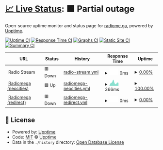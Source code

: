 # [📈 Live Status](https://demo.upptime.js.org): <!--live status--> **🟧 Partial outage**

Open-source uptime monitor and status page for [radiome.ga](https://radiome.ga), powered by [Upptime](https://github.com/upptime/upptime).

[![Uptime CI](https://github.com/guiltlab/upptime/workflows/Uptime%20CI/badge.svg)](https://github.com/guiltlab/upptime/actions?query=workflow%3A%22Uptime+CI%22)
[![Response Time CI](https://github.com/guiltlab/upptime/workflows/Response%20Time%20CI/badge.svg)](https://github.com/guiltlab/upptime/actions?query=workflow%3A%22Response+Time+CI%22)
[![Graphs CI](https://github.com/guiltlab/upptime/workflows/Graphs%20CI/badge.svg)](https://github.com/guiltlab/upptime/actions?query=workflow%3A%22Graphs+CI%22)
[![Static Site CI](https://github.com/guiltlab/upptime/workflows/Static%20Site%20CI/badge.svg)](https://github.com/guiltlab/upptime/actions?query=workflow%3A%22Static+Site+CI%22)
[![Summary CI](https://github.com/guiltlab/upptime/workflows/Summary%20CI/badge.svg)](https://github.com/guiltlab/upptime/actions?query=workflow%3A%22Summary+CI%22)

<!--start: status pages-->
<!-- This summary is generated by Upptime (https://github.com/upptime/upptime) -->
<!-- Do not edit this manually, your changes will be overwritten -->
<!-- prettier-ignore -->
| URL | Status | History | Response Time | Uptime |
| --- | ------ | ------- | ------------- | ------ |
| <img alt="" src="https://icons.duckduckgo.com/ip3/null.ico" height="13"> Radio Stream | 🟥 Down | [radio-stream.yml](https://github.com/guiltlab/upptime/commits/HEAD/history/radio-stream.yml) | <details><summary><img alt="Response time graph" src="./graphs/radio-stream/response-time-week.png" height="20"> 0ms</summary><br><a href="https://guiltlab.github.io/upptime/history/radio-stream"><img alt="Response time 1356" src="https://img.shields.io/endpoint?url=https%3A%2F%2Fraw.githubusercontent.com%2Fguiltlab%2Fupptime%2FHEAD%2Fapi%2Fradio-stream%2Fresponse-time.json"></a><br><a href="https://guiltlab.github.io/upptime/history/radio-stream"><img alt="24-hour response time 0" src="https://img.shields.io/endpoint?url=https%3A%2F%2Fraw.githubusercontent.com%2Fguiltlab%2Fupptime%2FHEAD%2Fapi%2Fradio-stream%2Fresponse-time-day.json"></a><br><a href="https://guiltlab.github.io/upptime/history/radio-stream"><img alt="7-day response time 0" src="https://img.shields.io/endpoint?url=https%3A%2F%2Fraw.githubusercontent.com%2Fguiltlab%2Fupptime%2FHEAD%2Fapi%2Fradio-stream%2Fresponse-time-week.json"></a><br><a href="https://guiltlab.github.io/upptime/history/radio-stream"><img alt="30-day response time 600" src="https://img.shields.io/endpoint?url=https%3A%2F%2Fraw.githubusercontent.com%2Fguiltlab%2Fupptime%2FHEAD%2Fapi%2Fradio-stream%2Fresponse-time-month.json"></a><br><a href="https://guiltlab.github.io/upptime/history/radio-stream"><img alt="1-year response time 1356" src="https://img.shields.io/endpoint?url=https%3A%2F%2Fraw.githubusercontent.com%2Fguiltlab%2Fupptime%2FHEAD%2Fapi%2Fradio-stream%2Fresponse-time-year.json"></a></details> | <details><summary><a href="https://guiltlab.github.io/upptime/history/radio-stream">0.00%</a></summary><a href="https://guiltlab.github.io/upptime/history/radio-stream"><img alt="All-time uptime 89.27%" src="https://img.shields.io/endpoint?url=https%3A%2F%2Fraw.githubusercontent.com%2Fguiltlab%2Fupptime%2FHEAD%2Fapi%2Fradio-stream%2Fuptime.json"></a><br><a href="https://guiltlab.github.io/upptime/history/radio-stream"><img alt="24-hour uptime 0.00%" src="https://img.shields.io/endpoint?url=https%3A%2F%2Fraw.githubusercontent.com%2Fguiltlab%2Fupptime%2FHEAD%2Fapi%2Fradio-stream%2Fuptime-day.json"></a><br><a href="https://guiltlab.github.io/upptime/history/radio-stream"><img alt="7-day uptime 0.00%" src="https://img.shields.io/endpoint?url=https%3A%2F%2Fraw.githubusercontent.com%2Fguiltlab%2Fupptime%2FHEAD%2Fapi%2Fradio-stream%2Fuptime-week.json"></a><br><a href="https://guiltlab.github.io/upptime/history/radio-stream"><img alt="30-day uptime 47.42%" src="https://img.shields.io/endpoint?url=https%3A%2F%2Fraw.githubusercontent.com%2Fguiltlab%2Fupptime%2FHEAD%2Fapi%2Fradio-stream%2Fuptime-month.json"></a><br><a href="https://guiltlab.github.io/upptime/history/radio-stream"><img alt="1-year uptime 89.27%" src="https://img.shields.io/endpoint?url=https%3A%2F%2Fraw.githubusercontent.com%2Fguiltlab%2Fupptime%2FHEAD%2Fapi%2Fradio-stream%2Fuptime-year.json"></a></details>
| <img alt="" src="https://icons.duckduckgo.com/ip3/radiomega.neocities.org.ico" height="13"> [Radiomega (neocities)](https://radiomega.neocities.org/) | 🟩 Up | [radiomega-neocities.yml](https://github.com/guiltlab/upptime/commits/HEAD/history/radiomega-neocities.yml) | <details><summary><img alt="Response time graph" src="./graphs/radiomega-neocities/response-time-week.png" height="20"> 366ms</summary><br><a href="https://guiltlab.github.io/upptime/history/radiomega-neocities"><img alt="Response time 1087" src="https://img.shields.io/endpoint?url=https%3A%2F%2Fraw.githubusercontent.com%2Fguiltlab%2Fupptime%2FHEAD%2Fapi%2Fradiomega-neocities%2Fresponse-time.json"></a><br><a href="https://guiltlab.github.io/upptime/history/radiomega-neocities"><img alt="24-hour response time 345" src="https://img.shields.io/endpoint?url=https%3A%2F%2Fraw.githubusercontent.com%2Fguiltlab%2Fupptime%2FHEAD%2Fapi%2Fradiomega-neocities%2Fresponse-time-day.json"></a><br><a href="https://guiltlab.github.io/upptime/history/radiomega-neocities"><img alt="7-day response time 366" src="https://img.shields.io/endpoint?url=https%3A%2F%2Fraw.githubusercontent.com%2Fguiltlab%2Fupptime%2FHEAD%2Fapi%2Fradiomega-neocities%2Fresponse-time-week.json"></a><br><a href="https://guiltlab.github.io/upptime/history/radiomega-neocities"><img alt="30-day response time 343" src="https://img.shields.io/endpoint?url=https%3A%2F%2Fraw.githubusercontent.com%2Fguiltlab%2Fupptime%2FHEAD%2Fapi%2Fradiomega-neocities%2Fresponse-time-month.json"></a><br><a href="https://guiltlab.github.io/upptime/history/radiomega-neocities"><img alt="1-year response time 1087" src="https://img.shields.io/endpoint?url=https%3A%2F%2Fraw.githubusercontent.com%2Fguiltlab%2Fupptime%2FHEAD%2Fapi%2Fradiomega-neocities%2Fresponse-time-year.json"></a></details> | <details><summary><a href="https://guiltlab.github.io/upptime/history/radiomega-neocities">100.00%</a></summary><a href="https://guiltlab.github.io/upptime/history/radiomega-neocities"><img alt="All-time uptime 99.84%" src="https://img.shields.io/endpoint?url=https%3A%2F%2Fraw.githubusercontent.com%2Fguiltlab%2Fupptime%2FHEAD%2Fapi%2Fradiomega-neocities%2Fuptime.json"></a><br><a href="https://guiltlab.github.io/upptime/history/radiomega-neocities"><img alt="24-hour uptime 100.00%" src="https://img.shields.io/endpoint?url=https%3A%2F%2Fraw.githubusercontent.com%2Fguiltlab%2Fupptime%2FHEAD%2Fapi%2Fradiomega-neocities%2Fuptime-day.json"></a><br><a href="https://guiltlab.github.io/upptime/history/radiomega-neocities"><img alt="7-day uptime 100.00%" src="https://img.shields.io/endpoint?url=https%3A%2F%2Fraw.githubusercontent.com%2Fguiltlab%2Fupptime%2FHEAD%2Fapi%2Fradiomega-neocities%2Fuptime-week.json"></a><br><a href="https://guiltlab.github.io/upptime/history/radiomega-neocities"><img alt="30-day uptime 100.00%" src="https://img.shields.io/endpoint?url=https%3A%2F%2Fraw.githubusercontent.com%2Fguiltlab%2Fupptime%2FHEAD%2Fapi%2Fradiomega-neocities%2Fuptime-month.json"></a><br><a href="https://guiltlab.github.io/upptime/history/radiomega-neocities"><img alt="1-year uptime 99.84%" src="https://img.shields.io/endpoint?url=https%3A%2F%2Fraw.githubusercontent.com%2Fguiltlab%2Fupptime%2FHEAD%2Fapi%2Fradiomega-neocities%2Fuptime-year.json"></a></details>
| <img alt="" src="https://icons.duckduckgo.com/ip3/radiome.ga.ico" height="13"> [Radiomega (redirect)](https://radiome.ga) | 🟥 Down | [radiomega-redirect.yml](https://github.com/guiltlab/upptime/commits/HEAD/history/radiomega-redirect.yml) | <details><summary><img alt="Response time graph" src="./graphs/radiomega-redirect/response-time-week.png" height="20"> 0ms</summary><br><a href="https://guiltlab.github.io/upptime/history/radiomega-redirect"><img alt="Response time 1009" src="https://img.shields.io/endpoint?url=https%3A%2F%2Fraw.githubusercontent.com%2Fguiltlab%2Fupptime%2FHEAD%2Fapi%2Fradiomega-redirect%2Fresponse-time.json"></a><br><a href="https://guiltlab.github.io/upptime/history/radiomega-redirect"><img alt="24-hour response time 0" src="https://img.shields.io/endpoint?url=https%3A%2F%2Fraw.githubusercontent.com%2Fguiltlab%2Fupptime%2FHEAD%2Fapi%2Fradiomega-redirect%2Fresponse-time-day.json"></a><br><a href="https://guiltlab.github.io/upptime/history/radiomega-redirect"><img alt="7-day response time 0" src="https://img.shields.io/endpoint?url=https%3A%2F%2Fraw.githubusercontent.com%2Fguiltlab%2Fupptime%2FHEAD%2Fapi%2Fradiomega-redirect%2Fresponse-time-week.json"></a><br><a href="https://guiltlab.github.io/upptime/history/radiomega-redirect"><img alt="30-day response time 314" src="https://img.shields.io/endpoint?url=https%3A%2F%2Fraw.githubusercontent.com%2Fguiltlab%2Fupptime%2FHEAD%2Fapi%2Fradiomega-redirect%2Fresponse-time-month.json"></a><br><a href="https://guiltlab.github.io/upptime/history/radiomega-redirect"><img alt="1-year response time 1009" src="https://img.shields.io/endpoint?url=https%3A%2F%2Fraw.githubusercontent.com%2Fguiltlab%2Fupptime%2FHEAD%2Fapi%2Fradiomega-redirect%2Fresponse-time-year.json"></a></details> | <details><summary><a href="https://guiltlab.github.io/upptime/history/radiomega-redirect">0.00%</a></summary><a href="https://guiltlab.github.io/upptime/history/radiomega-redirect"><img alt="All-time uptime 88.97%" src="https://img.shields.io/endpoint?url=https%3A%2F%2Fraw.githubusercontent.com%2Fguiltlab%2Fupptime%2FHEAD%2Fapi%2Fradiomega-redirect%2Fuptime.json"></a><br><a href="https://guiltlab.github.io/upptime/history/radiomega-redirect"><img alt="24-hour uptime 0.00%" src="https://img.shields.io/endpoint?url=https%3A%2F%2Fraw.githubusercontent.com%2Fguiltlab%2Fupptime%2FHEAD%2Fapi%2Fradiomega-redirect%2Fuptime-day.json"></a><br><a href="https://guiltlab.github.io/upptime/history/radiomega-redirect"><img alt="7-day uptime 0.00%" src="https://img.shields.io/endpoint?url=https%3A%2F%2Fraw.githubusercontent.com%2Fguiltlab%2Fupptime%2FHEAD%2Fapi%2Fradiomega-redirect%2Fuptime-week.json"></a><br><a href="https://guiltlab.github.io/upptime/history/radiomega-redirect"><img alt="30-day uptime 47.42%" src="https://img.shields.io/endpoint?url=https%3A%2F%2Fraw.githubusercontent.com%2Fguiltlab%2Fupptime%2FHEAD%2Fapi%2Fradiomega-redirect%2Fuptime-month.json"></a><br><a href="https://guiltlab.github.io/upptime/history/radiomega-redirect"><img alt="1-year uptime 88.97%" src="https://img.shields.io/endpoint?url=https%3A%2F%2Fraw.githubusercontent.com%2Fguiltlab%2Fupptime%2FHEAD%2Fapi%2Fradiomega-redirect%2Fuptime-year.json"></a></details>

<!--end: status pages-->

## 📄 License

- Powered by: [Upptime](https://github.com/upptime/upptime)
- Code: [MIT](./LICENSE) © [Upptime](https://upptime.js.org)
- Data in the `./history` directory: [Open Database License](https://opendatacommons.org/licenses/odbl/1-0/)
